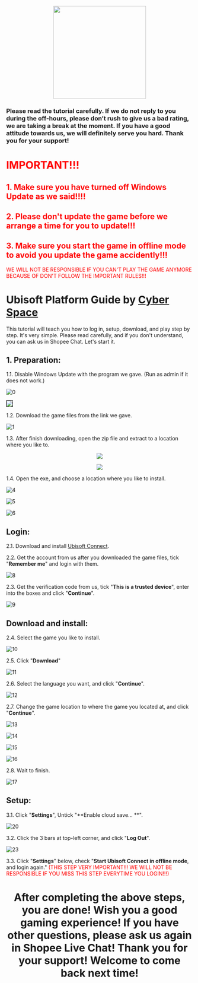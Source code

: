 <!-- .slide: data-background-color="grey" -->


<p align="center">
<img src="https://user-images.githubusercontent.com/91774682/135708227-fefb44fa-ae60-4d5b-8cdf-a68d30176e66.png" width="250" height="250">
</p>

### Please read the tutorial carefully. If we do not reply to you during the off-hours, please don’t rush to give us a bad rating, we are taking a break at the moment. If you have a good attitude towards us, we will definitely serve you hard. Thank you for your support!
 
 
# <span style="color: red;">IMPORTANT!!!</span>
## <span style="color: red;">1. Make sure you have turned off Windows Update as we said!!!!</span>
## <span style="color: red;">2. Please don't update the game before we arrange a time for you to update!!!
## <span style="color: red;">3. Make sure you start the game in offline mode to avoid you update the game accidently!!!</span>
  
<span style="color: red;">WE WILL NOT BE RESPONSIBLE IF YOU CAN'T PLAY THE GAME ANYMORE BECAUSE OF DON'T FOLLOW THE IMPORTANT RULES!!! </span>

# Ubisoft Platform Guide by [Cyber Space](https://shopee.com.my/cyberspace1902)
This tutorial will teach you how to log in, setup, download, and play step by step. It's very simple. Please read carefully, and if you don't understand, you can ask us in Shopee Chat. Let's start it.

## 1. Preparation: 
1.1. Disable Windows Update with the program we gave. (Run as admin if it does not work.)

![0](https://user-images.githubusercontent.com/91774682/136052890-bc2c4922-56f2-4c3e-acad-333cd9d764eb.jpg)
 
 <img src="https://user-images.githubusercontent.com/91774682/136052890-bc2c4922-56f2-4c3e-acad-333cd9d764eb.jpg" style="border: 1px solid black" />

1.2. Download the game files from the link we gave.

![1](https://user-images.githubusercontent.com/91774682/136052997-3e5f2959-a756-4929-9bd0-6dc2c61ec75b.jpg)

1.3. After finish downloading, open the zip file and extract to a location where you like to.
<p align="center">
<kbd>
  <img src="https://user-images.githubusercontent.com/91774682/136053318-f6dee91c-d7a7-49bd-9451-2a1766924410.jpg">
</kbd>
 </p>
 
 <p align="center">
<kbd>
  <img src="https://user-images.githubusercontent.com/91774682/136053311-a0b6bd98-77c3-47b3-a1b4-771fcb407300.jpg">
</kbd>
 </p>
 
1.4. Open the exe, and choose a location where you like to install.

![4](https://user-images.githubusercontent.com/91774682/136053514-e20ca276-32c3-4c8f-94c2-008960895021.jpg)

![5](https://user-images.githubusercontent.com/91774682/136053560-a97b9576-cbbb-42de-af78-3955c0e7f5b6.jpg)

![6](https://user-images.githubusercontent.com/91774682/136053591-23be3ce6-6669-469d-990d-369c3f98f983.jpg)

## Login: 

2.1. Download and install [Ubisoft Connect](https://ubi.li/4vxt9).

2.2. Get the account from us after you downloaded the game files, tick "**Remember me**" and login with them.

![8](https://user-images.githubusercontent.com/91774682/136053934-51f379c8-ab44-4499-9c5d-b20f544f5099.jpg)

2.3. Get the verification code from us, tick "**This is a trusted device**", enter into the boxes and click "**Continue**".

![9](https://user-images.githubusercontent.com/91774682/136054439-05405167-d25a-49ba-a24d-67097eabd818.jpg)

## Download and install: 

2.4. Select the game you like to install.

![10](https://user-images.githubusercontent.com/91774682/136054601-281129d6-0a4f-4d4f-91ce-cc30bf1b861d.jpg)

2.5. Click "**Download**"

![11](https://user-images.githubusercontent.com/91774682/136056535-ade34cc5-011b-415f-8611-0746f528abe3.jpg)

2.6. Select the language you want, and click "**Continue**".

![12](https://user-images.githubusercontent.com/91774682/136056690-2abf15d3-2177-489a-a56a-5c4a25780767.jpg)

2.7. Change the game location to where the game you located at, and click "**Continue**".

![13](https://user-images.githubusercontent.com/91774682/136056941-f5ac543a-2cd0-438d-871d-f12846aa8f5f.jpg)

![14](https://user-images.githubusercontent.com/91774682/136056945-9298fea8-816e-4fae-9079-4ff0a8276967.jpg)

![15](https://user-images.githubusercontent.com/91774682/136056936-7ff3c4be-fcf5-4c19-bc04-f490897d8fd0.jpg)

![16](https://user-images.githubusercontent.com/91774682/136057008-d15126c3-2300-4c5b-82ba-599ece0f66d5.jpg)

2.8. Wait to finish.

![17](https://user-images.githubusercontent.com/91774682/136057112-3ff1f3a1-6a8c-479e-a99e-12e2580e602a.jpg)

## Setup: 

3.1. Click "**Settings**", Untick "**Enable cloud save... **".

![20](https://user-images.githubusercontent.com/91774682/136060097-7a5f2f5c-9fac-4445-aaba-56cd31b3a4dd.jpg)

3.2. Click the 3 bars at top-left corner, and click "**Log Out**".

![23](https://user-images.githubusercontent.com/91774682/136060515-c96b1d69-c62f-43f4-8e89-a2abe997f818.jpg)

3.3. Click "**Settings**" below, check "**Start Ubisoft Connect in offline mode**, and login again." <span style="color: red;">(THIS STEP VERY IMPORTANT!!! WE WILL NOT BE RESPONSIBLE IF YOU MISS THIS STEP EVERYTIME YOU LOGIN!!!)</span>


<h2></h2>

<center> <h1>After completing the above steps, you are done! Wish you a good gaming experience! If you have other questions, please ask us again in Shopee Live Chat! Thank you for your support! Welcome to come back next time!</h1> </center>





